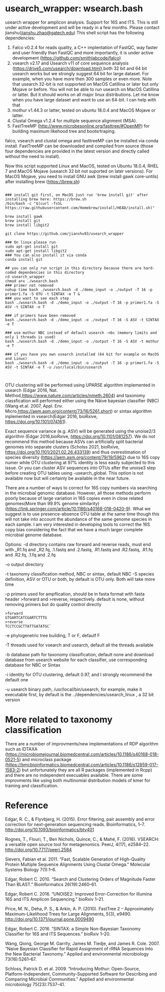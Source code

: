 # usearch_wrapper: wsearch.bash
usearch wrapper for amplicon analysis. Support for 16S and ITS. This is still under active development and will be ready in a few months. Please contact jianshu(jianshu.zhao@gatech.edu)
This shell script has the following dependencies:

1. Falco v0.2.4 for reads quality, a C++ implentation of FastQC, way faster and user friendly than FastQC and more importantly, it is under active development (https://github.com/smithlabcode/falco)
2. vsearch v2.17 and Usearch v11 of core sequence analysis (https://drive5.com/usearch/download.html),both 32 bit and 64 bit usearch works but we strongly suggest 64 bit for large dataset. For example, when you have more then 300 samples or even more. Note that usearch 32-bit is not supported on MacOS Catillina or later but only Mojave or before. You will not be able to run usearch on MacOS Catillina or latter. But it should works on all major linux distributions. Let me know when you have large dataset and want to use an 64-bit. I can help with that
3. mothur v1.44.3 or latter, tested on ubuntu 18.0.4 and MacOS Mojave or latter.
4. Clustal Omega v1.2.4 for multiple sequence alignment (MSA).
5. FastTreeMP (http://www.microbesonline.org/fasttree/#OpenMP) for building maximum likehood tree and bootsrtraping.

falco, vsearch and clustal omega and fasttreeMP can be installed via conda install. FastTreeMP can be downloaded and compiled from source (those four dependencies are provided in the latest version and directly called without the need to install).

Now this script supported Linux and MacOS, tested on Ubuntu 18.0.4, RHEL 7 and MacOS Mojave (usearch 32 bit not suported on later versions). For MacOS Mojave, you need to install GNU awk (brew install gawk core-untils) after installing brew (https://brew.sh)



```

### install git first, on MacOS just run 'brew install git' after installing brew here: https://brew.sh
/bin/bash -c "$(curl -fsSL https://raw.githubusercontent.com/Homebrew/install/HEAD/install.sh)"

brew install gawk
brew install git
brew install libgit2

git clone https://github.com/jianshu93/usearch_wrapper

### On linux please run
sudo apt-get install git
sudo apt-get install libgit2
### You can also install it via conda
conda install git

## you can only run script in this directory because there are hard-coded dependencies in this directory
cd usearch_wrapper
chmod a+x ./wsearch.bash
### primer not removed
nohup time bash ./wsearch.bash -d ./demo_input -o ./output -T 16 -p primer1.fa -S OTU -t SINTAX -e T &
### you want to see each step
bash ./wsearch.bash -d ./demo_input -o ./output -T 16 -p primer1.fa -S ASV -t SINTAX -e T

### if primers have been removed
bash ./wsearch.bash -d ./demo_input -o ./output -T 16 -S ASV -t SINTAX -e T

### use mothur NBC instead of default usearch -nbc (memory limits and only 1 threads is used)
bash ./wsearch.bash -d ./demo_input -o ./output -T 16 -S ASV -t mothur -e T

### if you have you own usearch installed (64 bit for example on MacOS and Linux)
bash ./wsearch.bash -d ./demo_input -o ./output -T 16 -p primer1.fa -S ASV -t SINTAX -e T -u /usr/local/bin/usearch



```


OTU clustering will be performed using UPARSE algorithm implemented in usearch (Edgar 2016, Nat. Method,https://www.nature.com/articles/nmeth.2604) and taxonomy classfication will performed either using the Näive bayesian classifier (NBC) (Wang et.al. 2007, Appl. Env. Micro,https://aem.asm.org/content/73/16/5261.short) or sintax algorithm inplemented in vsearch(Edgar 2016, bioRxive, https://doi.org/10.1101/074161).

Exact sequence variance (e.g. ASV) will be generated using the unoise2/3 algorithm (Edgar 2016,bioRxive, https://doi.org/10.1101/081257). We do not recommend this method because ASVs can artificially split bacterial genomes into separate clusters (Scholss 2021, bioRxive, https://doi.org/10.1101/2021.02.26.433139) and thus overestimation of species diversity (https://aem.asm.org/content/79/19/5962) due to 16S copy numer while OTU clustering at 97% identity is less easily subjected to this issue. Or you can cluster ASV sequences into OTUs after the unoise3 step before creating OTU tables using -usearch_global. This option is not available now but will certainly be available in the near future.

There are a number of ways to correct for 16S copy numbers via searching in the microbial genomic database. However, all those methods perform poorly because of large variation in 16S copies even in close related genomes(More than 99.9% genome similarity) (https://link.springer.com/article/10.1186/s40168-018-0420-9). What we suggest is to use presence-absence OTU table at the same time though this will not take into account the abundance of the same genome species in each sample. I am very interested in developing tools to correct the 16S copy bias considering the fact that we have a much larger complete microbial genome database.

Options:
-d directory contains raw forward and reverse reads, must end with _R1.fq and _R2.fq, .1.fastq and .2.fastq, .R1.fastq and .R2.fastq, .R1.fq and .R2.fq, .1.fq and .2.fq

-o output directory

-t taxonomy classification method, NBC or sintax, default NBC -S species definition, ASV or OTU or both, by default is OTU only. Both will take more time

-p primers used for ampflication, should be in fasta format with fasta header >forward and >reverse, respectively. default is none, without removing primers but do quality control directly

```
>forward 
GTGARTCATCGARTCTTTG
>reverse
TCCTCCGCTTATTGATATGC`
```

-e phylogenetric tree building, T or F, defaulf F

-T threads used for vsearch and usearch, default all the threads available

-b database path for taxonomy classification, default none and download database from usearch website for each classifier, use corresponding database for NBC or Sintax

-i identity for OTU clustering, default 0.97, and I strongly recommend the default one

-u usearch binary path, /usr/local/bin/usearch, for example, make it executable first, by default is the ../dependencies/usearch_linux , a 32 bit version


# More related to taxonomy classification

There are a number of improvments/new implementations of RDP algorithm such as IDTAXA (https://microbiomejournal.biomedcentral.com/articles/10.1186/s40168-018-0521-5) and microclass package (https://bmcbioinformatics.biomedcentral.com/articles/10.1186/s12859-017-1583-2) but unfortunately they are all R packages (implemented in Rcpp) and there are no independent execuables available. There are some improvments like using both multinomial distribution models of kmer for training and classification.

# Reference
Edgar, R. C., & Flyvbjerg, H. (2015). Error filtering, pair assembly and error correction for next-generation sequencing reads. Bioinformatics, 1–7. http://doi.org/10.1093/bioinformatics/btv401

Rognes, T., Flouri, T., Ben Nichols, Quince, C., & Mahé, F. (2016). VSEARCH: a versatile open source tool for metagenomics. PeerJ, 4(17), e2584–22. http://doi.org/10.7717/peerj.2584

Sievers, Fabian et al. 2011. “Fast, Scalable Generation of High-Quality Protein Multiple Sequence Alignments Using Clustal Omega.” Molecular Systems Biology 7(1):1–6. 

Edgar, Robert C. 2010. “Search and Clustering Orders of Magnitude Faster Than BLAST.” Bioinformatics 26(19):2460–61.

Edgar, Robert C. 2016. “UNOISE2: Improved Error-Correction for Illumina 16S and ITS Amplicon Sequencing.” bioRxiv 1–21.

Price, M. N., Deha, P. S., & Arkin, A. P. (2010). FastTree 2 – Approximately Maximum-Likelihood Trees for Large Alignments, 5(3), e9490. http://doi.org/10.1371/journal.pone.0009490

Edgar, Robert C. 2016. “SINTAX: a Simple Non-Bayesian Taxonomy Classifier for 16S and ITS Sequences.” bioRxiv 1–20.

Wang, Qiong, George M. Garrity, James M. Tiedje, and James R. Cole. 2007. “Naive Bayesian Classifier for Rapid Assignment of rRNA Sequences Into the New Bacterial Taxonomy.” Applied and environmental microbiology 73(16):5261–67.

Schloss, Patrick D. et al. 2009. “Introducing Mothur: Open-Source, Platform-Independent, Community-Supported Software for Describing and Comparing Microbial Communities.” Applied and environmental microbiology 75(23):7537–41.
